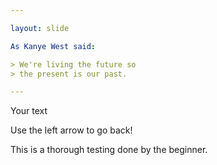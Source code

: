```yaml
---

layout: slide

As Kanye West said:

> We're living the future so
> the present is our past.

---
```


Your text

Use the left arrow to go back!

This is a thorough testing done by the beginner.